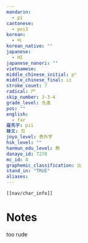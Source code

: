 ```yaml
---
mandarin:
  - pì
cantonese:
  - pei3
korean:
  - 비
korean_native: ""
japanese:
  - HI
japanese_nanori: ""
vietnamese:
middle_chinese_initial: pʰ
middle_chinese_final: iɪ
stroke_count: 7
radical: 尸
skip_number: 3-3-4
grade_level: 先進
pos: ""
english:
  - far
羅馬字: pii
韓文: 픠
joyo_level: 表外字
hsk_level: ""
hanmun_edu_level: 無
danayo_id: 7278
mc_id: 0
graphemic_classification: 比
stand_in: "TRUE"
aliases:
---
```

```meta-bind-embed
[[nav/char_info]]
```

# Notes
too rude
